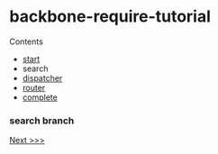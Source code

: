 backbone-require-tutorial
=========================

Contents

- [start](https://github.com/cormac/backbone-require-tutorial/tree/start) 
- search 
- [dispatcher](https://github.com/cormac/backbone-require-tutorial/tree/dispatcher)
- [router](https://github.com/cormac/backbone-require-tutorial/tree/router)
- [complete](https://github.com/cormac/backbone-require-tutorial/tree/complete) 

### search branch

[Next >>>](https://github.com/cormac/backbone-require-tutorial/tree/dispatcher)
